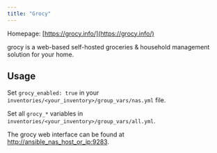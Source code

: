 ```yaml
---
title: "Grocy"
---
```


Homepage: [https://grocy.info/](https://grocy.info/)

grocy is a web-based self-hosted groceries & household management solution for your home.

## Usage

Set `grocy_enabled: true` in your `inventories/<your_inventory>/group_vars/nas.yml` file.

Set all `grocy_*` variables in `inventories/<your_inventory>/group_vars/all.yml`.

The grocy web interface can be found at [http://ansible_nas_host_or_ip:9283](http://ansible_nas_host_or_ip:9283).
